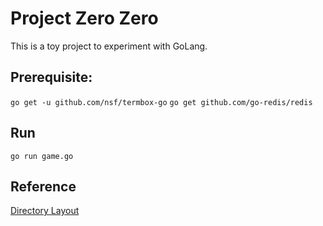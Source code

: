 # Project Zero Zero

This is a toy project to experiment with GoLang.

## Prerequisite:
`go get -u github.com/nsf/termbox-go`
`go get github.com/go-redis/redis`

## Run
`go run game.go`

## Reference
[Directory Layout](https://github.com/golang-standards/project-layout/blob/master/README.md)
